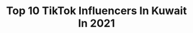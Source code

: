 ---
title: Top 10 TikTok Influencers In Kuwait In 2021
description: >-
  Find top TikTok influencers in Kuwait in 2021. Most popular hashtags: #foryoupage #foryou #fyp.
platform: TikTok
hits: 222
text_top: See the most popular TikTok profiles on inBeat.
text_bottom: Our database aggregates 222 TikTok influencers like this in Kuwait for you to work with.
profiles:
  - username: "5u_f"
    fullname: >-
      دعم_زيادة_المتابعين🔥💯
    bio: >-
      الشروط ١- تابعني✅ ٢- تابع الي انا متابعتهم ٣- لايكات على فيديوهاتي ♥️
    location: "Kuwait"
    followers: 140100
    engagement: 7416
    commentsToLikes: 0.184026
    id: ckdnu8145msr40j23sfld0hay
    verified: false
    hashtags: ""
  - username: "miloo2._"
    fullname: >-
      ﮼العجميه🤍..
    bio: >-
      #جميله✨. - جميله محدً يضاهي جمالها شعرها طويل و عيونها تذبح قلب أبيض🤍.
    location: "Kuwait"
    followers: 4626
    engagement: 5625
    commentsToLikes: 0.825142
    id: ckbewm7ovg8mq0j23x4tns96t
    verified: false
    hashtags: "#foryou, #79, #explore, #fud"
  - username: "jennetstamaria"
    fullname: >-
      Jennet Carpio Stamaria
    bio: >-
      
    location: "Kuwait"
    followers: 6045
    engagement: 5415
    commentsToLikes: 0.095805
    id: ckbljbbbgcdvz0j23bqcmwhi3
    verified: false
    hashtags: "#sanmiguelbulacan, #kuwaitph, #sanmiguel, #kuwaitpp"
  - username: "shantitamangshant"
    fullname: >-
      sanam tamang
    bio: >-
      
    location: "Kuwait"
    followers: 3591
    engagement: 4680
    commentsToLikes: 0.102696
    id: ckdtklx7lyfuj0j2318vg5yzv
    verified: false
    hashtags: ""
  - username: "rafiqulislam283"
    fullname: >-
      Rafiqul Islam
    bio: >-
      হে আল্লাহ তুমি সবাইকে সঠিক পথ দেখাও এবং আমাকে ক্ষমা করে দাও তুমি সবার সহায় হও
    location: "Kuwait"
    followers: 4766
    engagement: 4567
    commentsToLikes: 0.100867
    id: ckdnvg9dnom3l0j23sof7lfdy
    verified: false
    hashtags: ""
  - username: "marikathapa0"
    fullname: >-
      Marika(Xuchhi)
    bio: >-
      Chitwan Narayangadh, Nepal
    location: "Kuwait"
    followers: 6554
    engagement: 3919
    commentsToLikes: 0.210587
    id: ckavq22w71ev10j236ig5a6j6
    verified: false
    hashtags: "#marikathapa0, #duet"
  - username: "soft.girl48"
    fullname: >-
      ارد الاضافة ، انايــلا 😘💅🏻
    bio: >-
      اخذتي شي { @ } ما اسمحلك تاخذين لقبي 🤝. بلاكتان ❌ ملوك البوب ✅ ارد الاضافة
    location: "Kuwait"
    followers: 6338
    engagement: 3796
    commentsToLikes: 0.169013
    id: ckbaa8ml62xhl0j239eh998mn
    verified: false
    hashtags: "#bts, #foryourpage, #fyp, #jungkook"
  - username: "user803737308657434"
    fullname: >-
      💘🌻🥀pandu🥀🌻💘
    bio: >-
      
    location: "Kuwait"
    followers: 3315
    engagement: 3775
    commentsToLikes: 0.121343
    id: ckamhixh8gadq0i787hqgpxoj
    verified: false
    hashtags: ""
  - username: "f.3xs"
    fullname: >-
      FARIDA ♥️:(
    bio: >-
      وربنا اتنا في الدنيا حسنه وفي الاخرة حسنه وقنا عذاب النار 🍀. 7k؟
    location: "Kuwait"
    followers: 6284
    engagement: 3497
    commentsToLikes: 0.131111
    id: ckdnuxc05nv960j2318jjpz3d
    verified: false
    hashtags: "#jungkook, #funny, #fyp, #foryoupage"
  - username: "___kanchana___2"
    fullname: >-
      නෙතූ
    bio: >-
      
    location: "Kuwait"
    followers: 8737
    engagement: 3476
    commentsToLikes: 0.088569
    id: ckdtl5a6rz38x0j23x798wgjv
    verified: false
    hashtags: "#duet"
---